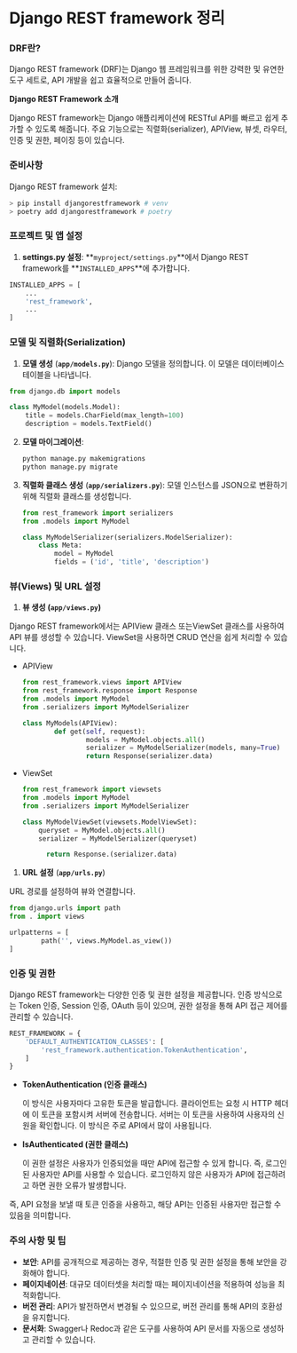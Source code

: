 # Django REST framework 정리

### DRF란?

Django REST framework (DRF)는 Django 웹 프레임워크를 위한 강력한 및 유연한 도구 세트로, API 개발을 쉽고 효율적으로 만들어 줍니다.

**Django REST Framework 소개**

Django REST framework는 Django 애플리케이션에 RESTful API를 빠르고 쉽게 추가할 수 있도록 해줍니다. 주요 기능으로는 직렬화(serializer), APIView, 뷰셋, 라우터, 인증 및 권한, 페이징 등이 있습니다.


### 준비사항
Django REST framework 설치:
```python
> pip install djangorestframework # venv
> poetry add djangorestframework # poetry
```

### **프로젝트 및 앱 설정**

1. **settings.py 설정**:
**`myproject/settings.py`**에서 Django REST framework를 **`INSTALLED_APPS`**에 추가합니다.
```python
INSTALLED_APPS = [
    ...
    'rest_framework',
    ...
]
```

### **모델 및 직렬화(Serialization)**

1. **모델 생성** (**`app/models.py`**):
Django 모델을 정의합니다. 이 모델은 데이터베이스 테이블을 나타냅니다.
```python
from django.db import models

class MyModel(models.Model):
    title = models.CharField(max_length=100)
    description = models.TextField()
```

2. **모델 마이그레이션**:
    
    ```bash
    python manage.py makemigrations
    python manage.py migrate
    ```
    
3. **직렬화 클래스 생성** (**`app/serializers.py`**):
모델 인스턴스를 JSON으로 변환하기 위해 직렬화 클래스를 생성합니다.
    
    ```python
    from rest_framework import serializers
    from .models import MyModel
    
    class MyModelSerializer(serializers.ModelSerializer):
        class Meta:
            model = MyModel
            fields = ('id', 'title', 'description')
    ```

### **뷰(Views) 및 URL 설정**

1. **뷰 생성 (`app/views.py`)**

Django REST framework에서는 APIView 클래스 또는ViewSet 클래스를 사용하여 API 뷰를 생성할 수 있습니다. ViewSet을 사용하면 CRUD 연산을 쉽게 처리할 수 있습니다.

- APIView
    
    ```python
    from rest_framework.views import APIView
    from rest_framework.response import Response
    from .models import MyModel
    from .serializers import MyModelSerializer
    
    class MyModels(APIView):
    		def get(self, request):
    				models = MyModel.objects.all()
    				serializer = MyModelSerializer(models, many=True)
    				return Response(serializer.data)
    ```
    
- ViewSet
    
    ```python
    from rest_framework import viewsets
    from .models import MyModel
    from .serializers import MyModelSerializer
    
    class MyModelViewSet(viewsets.ModelViewSet):
        queryset = MyModel.objects.all()
        serializer = MyModelSerializer(queryset)
    
    	  return Response.(serializer.data)
    ```
    

1. **URL 설정** (**`app/urls.py`**)

URL 경로를 설정하여 뷰와 연결합니다.

```python
from django.urls import path
from . import views

urlpatterns = [
		path('', views.MyModel.as_view())
]
```

### **인증 및 권한**

Django REST framework는 다양한 인증 및 권한 설정을 제공합니다. 인증 방식으로는 Token 인증, Session 인증, OAuth 등이 있으며, 권한 설정을 통해 API 접근 제어를 관리할 수 있습니다.

```python
REST_FRAMEWORK = {
    'DEFAULT_AUTHENTICATION_CLASSES': [
        'rest_framework.authentication.TokenAuthentication',
    ]
}
```

- **TokenAuthentication (인증 클래스)**
    
    이 방식은 사용자마다 고유한 토큰을 발급합니다. 클라이언트는 요청 시 HTTP 헤더에 이 토큰을 포함시켜 서버에 전송합니다. 서버는 이 토큰을 사용하여 사용자의 신원을 확인합니다. 이 방식은 주로 API에서 많이 사용됩니다.
    
- **IsAuthenticated (권한 클래스)**
    
    이 권한 설정은 사용자가 인증되었을 때만 API에 접근할 수 있게 합니다. 즉, 로그인된 사용자만 API를 사용할 수 있습니다. 로그인하지 않은 사용자가 API에 접근하려고 하면 권한 오류가 발생합니다.
    

즉, API 요청을 보낼 때 토큰 인증을 사용하고, 해당 API는 인증된 사용자만 접근할 수 있음을 의미합니다.

### **주의 사항 및 팁**

- **보안**: API를 공개적으로 제공하는 경우, 적절한 인증 및 권한 설정을 통해 보안을 강화해야 합니다.
- **페이지네이션**: 대규모 데이터셋을 처리할 때는 페이지네이션을 적용하여 성능을 최적화합니다.
- **버전 관리**: API가 발전하면서 변경될 수 있으므로, 버전 관리를 통해 API의 호환성을 유지합니다.
- **문서화**: Swagger나 Redoc과 같은 도구를 사용하여 API 문서를 자동으로 생성하고 관리할 수 있습니다.

